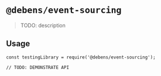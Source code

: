 # `@debens/event-sourcing`

> TODO: description

## Usage

```
const testingLibrary = require('@debens/event-sourcing');

// TODO: DEMONSTRATE API
```
